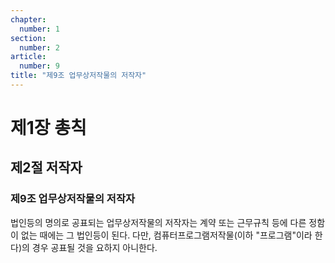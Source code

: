 ```yaml
---
chapter:
  number: 1
section:
  number: 2
article:
  number: 9
title: "제9조 업무상저작물의 저작자"
---
```


# 제1장 총칙

## 제2절 저작자

### 제9조 업무상저작물의 저작자

법인등의 명의로 공표되는 업무상저작물의 저작자는 계약 또는 근무규칙 등에 다른 정함이 없는 때에는 그 법인등이 된다. 다만, 컴퓨터프로그램저작물(이하 "프로그램"이라 한다)의 경우 공표될 것을 요하지 아니한다.
